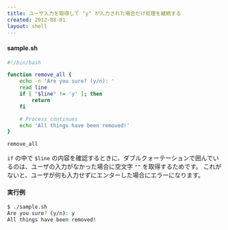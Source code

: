 ```yaml
---
title: ユーザ入力を取得して "y" が入力された場合だけ処理を継続する
created: 2012-08-01
layout: shell
---
```


#### sample.sh

```bash
#!/bin/bash

function remove_all {
    echo -n 'Are you sure? (y/n): '
    read line
    if [ "$line" != 'y' ]; then
        return
    fi

    # Process continues
    echo 'All things have been removed!'
}

remove_all
```

`if` の中で `$line` の内容を確認するときに、ダブルクォーテーションで囲んでいるのは、ユーザの入力がなかった場合に空文字 `""` を取得するためです。
これがないと、ユーザが何も入力せずにエンターした場合にエラーになります。


#### 実行例

```bash
$ ./sample.sh
Are you sure? (y/n): y
All things have been removed!
```

